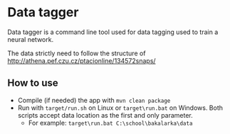 # Data tagger
Data tagger is a command line tool used for data tagging used to train a neural network.

The data strictly need to follow the structure of <http://athena.pef.czu.cz/ptacionline/134572snaps/>

## How to use
- Compile (if needed) the app with `mvn clean package`
- Run with `target/run.sh` on Linux or `target\run.bat` on Windows. Both scripts accept data location as
the first and only parameter.
    - For example: `target\run.bat C:\school\bakalarka\data`